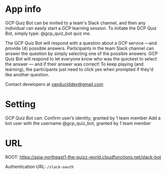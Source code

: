 # App info

GCP Quiz Bot can be invited to a team's Slack channel, and then any individual can easily start a GCP learning session. To initiate the GCP Quiz Bot, simply type: @gcp_quiz_bot quiz me.

The GCP Quiz Bot will respond with a question about a GCP service —and provide (4) possible answers. Participants in the team Slack channel can answer the question by simply selecting one of the possible answers. GCP Quiz Bot will respond to let everyone know who was the quickest to select the answer — and if their answer was correct! To keep playing (and learning), the participants just need to click yes when prompted if they'd like another question.

Contact developers at vanduclddev@gmail.com

# Setting

GCP Quiz Bot  can:
Confirm user’s identity, granted by 1 team member
Add a bot user with the username @gcp_quiz_bot, granted by 1 team member


# URL

ROOT: https://asia-northeast1-the-quizz-world.cloudfunctions.net/slack-bot

Authentication URL:
`/slack-oauth`
